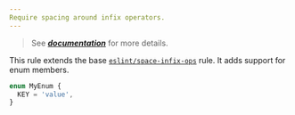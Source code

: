 ```yaml
---
Require spacing around infix operators.
---
```


> See [***documentation***](https://developer.huawei.com/consumer/{{region}}/doc/harmonyos-guides-{{apiVersion}}/ide_space-infix-ops-{{apiVersion}}) for more details.

This rule extends the base [`eslint/space-infix-ops`](https://eslint.org/docs/rules/space-infix-ops) rule.
It adds support for enum members.

```ts
enum MyEnum {
  KEY = 'value',
}
```
